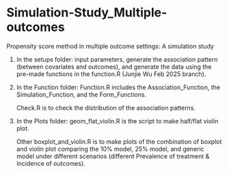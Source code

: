 # Simulation-Study_Multiple-outcomes
Propensity score method in multiple outcome settings: A simulation study
1. In the setups folder: input parameters, generate the association pattern (between covariates and outcomes), and generate the data using the pre-made functions in the function.R (Junjie Wu Feb 2025 branch).
2. In the Function folder:
   Function.R includes the Association_Function, the Simulation_Function, and the Form_Functions.

   Check.R is to check the distribution of  the association patterns.

3. In the Plots folder:
   geom_flat_violin.R is the script to make half/flat violin plot.
   
   Other boxplot_and_violin.R is to make plots of the combination of boxplot and violin plot comparing the 10% model, 25% model, and generic model under different scenarios (different Prevalence of treatment & Incidence of outcomes).
   
